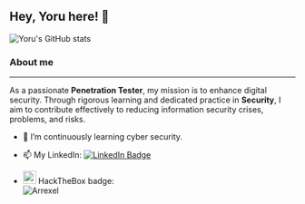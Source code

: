## Hey, Yoru here! 👋

![Yoru's GitHub stats](https://github-readme-stats.vercel.app/api?username=YoruYagami&show_icons=true&theme=tokyonight)

### About me
----

<p>
  As a passionate <strong>Penetration Tester</strong>, my mission is to enhance digital security. Through rigorous learning and dedicated practice in <strong>Security</strong>, I aim to contribute effectively to reducing information security crises, problems, and risks.
</p>

- 🌱 I’m continuously learning cyber security.

- 📫 My LinkedIn: [![LinkedIn Badge](https://img.shields.io/badge/-mralderson-blue?style=flat-square&labelColor=blue&logo=linkedin&logoColor=white&link=https://www.linkedin.com/in/mralderson)](https://www.linkedin.com/in/mralderson)

- <img src="https://app.hackthebox.com/images/HTB-favicon/favicon.ico" width=23 heigh=23 /> HackTheBox badge:  
  ![Arrexel](https://www.hackthebox.com/badge/image/202321)

<br>
